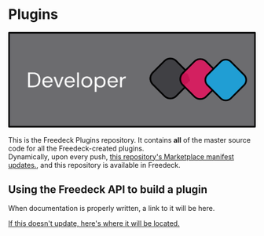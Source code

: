 # Plugins

![Freedeck Developer](https://raw.githubusercontent.com/Freedeck/media-kit/refs/heads/main/sections/slice2.png)

This is the Freedeck Plugins repository. It contains **all** of the master source code for all the Freedeck-created plugins.  
Dynamically, upon every push, [this repository's Marketplace manifest updates.](https://freedeck.github.io/plugins/repository.json), and this repository is available in Freedeck.

## Using the Freedeck API to build a plugin

When documentation is properly written, a link to it will be here.

[If this doesn't update, here's where it will be located.](https://wiki.freedeck.app/plugin-api)